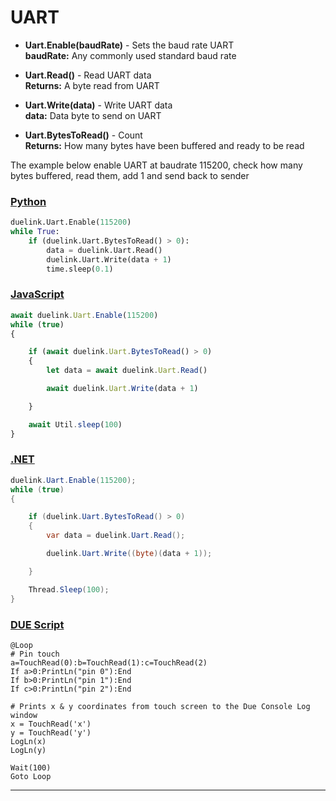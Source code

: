 # UART

- **Uart.Enable(baudRate)** - Sets the baud rate UART   <br>
**baudRate:** Any commonly used standard baud rate 

- **Uart.Read()** - Read UART data  <br>
**Returns:** A byte read from UART

- **Uart.Write(data)** - Write UART data <br>
**data:** Data byte to send on UART

- **Uart.BytesToRead()** - Count  <br>
**Returns:** How many bytes have been buffered and ready to be read

The example below enable UART at baudrate 115200, check how many bytes buffered, read them, add 1 and send back to sender

### [Python](#tab/py)
```py
duelink.Uart.Enable(115200)
while True:
    if (duelink.Uart.BytesToRead() > 0):    
        data = duelink.Uart.Read()
        duelink.Uart.Write(data + 1)
        time.sleep(0.1)
```

### [JavaScript](#tab/js)
```js
await duelink.Uart.Enable(115200)
while (true)
{

    if (await duelink.Uart.BytesToRead() > 0)
    {
        let data = await duelink.Uart.Read()

        await duelink.Uart.Write(data + 1)

    }

    await Util.sleep(100)
}
```

### [.NET](#tab/net)
```cs
duelink.Uart.Enable(115200);
while (true)
{

    if (duelink.Uart.BytesToRead() > 0)
    {
        var data = duelink.Uart.Read();

        duelink.Uart.Write((byte)(data + 1));

    }

    Thread.Sleep(100);
}
```

### [DUE Script](#tab/due)
```
@Loop
# Pin touch
a=TouchRead(0):b=TouchRead(1):c=TouchRead(2)
If a>0:PrintLn("pin 0"):End 
If b>0:PrintLn("pin 1"):End
If c>0:PrintLn("pin 2"):End 

# Prints x & y coordinates from touch screen to the Due Console Log window
x = TouchRead('x')
y = TouchRead('y')
LogLn(x)
LogLn(y)

Wait(100)
Goto Loop
```
---
